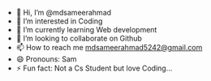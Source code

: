 - 👋 Hi, I’m @mdsameerahmad
- 👀 I’m interested in Coding
- 🌱 I’m currently learning Web development
- 💞️ I’m looking to collaborate on Github
- 📫 How to reach me mdsameerahmad5242@gmail.com
- 😄 Pronouns: Sam
- ⚡ Fun fact: Not a Cs Student but love Coding...

<!---
mdsameerahmad/mdsameerahmad is a ✨ special ✨ repository because its `README.md` (this file) appears on your GitHub profile.
You can click the Preview link to take a look at your changes.
--->
